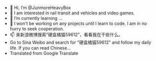 - 👋 Hi, I’m @JunmoreHeavyBox
- 👀 I am interested in rail transit and vehicles and video games.
- 🌱 I’m currently learning ...
- 💞️ I won't be working on any projects until I learn to code. I am in no hurry to seek cooperation.
- 📫 来新浪微博搜索“硬盒橘猫59612”，看看我在干些什么。
- Go to Sina Weibo and search for "硬盒橘猫59612" and follow my daily life. If you can read Chinese...
- Translated from Google Translate

<!---
JunmoreHeavyBox/JunmoreHeavyBox is a ✨ special ✨ repository because its `README.md` (this file) appears on your GitHub profile.
You can click the Preview link to take a look at your changes.
--->
